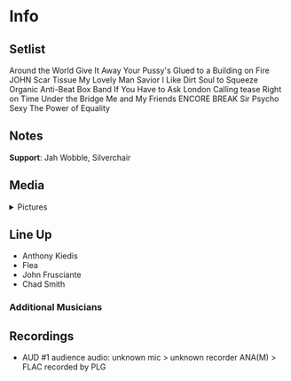# Info

## Setlist

Around the World
Give It Away
Your Pussy's Glued to a Building on Fire JOHN
Scar Tissue
My Lovely Man
Savior
I Like Dirt
Soul to Squeeze
Organic Anti-Beat Box Band
If You Have to Ask
London Calling tease
Right on Time
Under the Bridge
Me and My Friends
ENCORE BREAK
Sir Psycho Sexy
The Power of Equality

## Notes

**Support**: Jah Wobble, Silverchair

## Media 

<details>
  <summary>Pictures</summary>
  <!--<img alt="Setlist" title="Setlist" src="_.jpg" height="200" />
  <img alt="Clipping" title="Clipping" src="_.jpg" height="200" />
  <img alt="Flyer" title="Flyer" src="_.jpg" height="200" />-->
</details>

## Line Up

* Anthony Kiedis
* Flea
* John Frusciante
* Chad Smith

### Additional Musicians

## Recordings

* AUD #1 audience audio: unknown mic > unknown recorder ANA(M) > FLAC recorded by PLG
